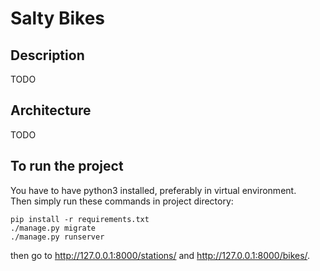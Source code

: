 # Salty Bikes

## Description
TODO

## Architecture

TODO

## To run the project

You have to have python3 installed, preferably in virtual environment.  
Then simply run these commands in project directory:

```
pip install -r requirements.txt
./manage.py migrate
./manage.py runserver
```

then go to http://127.0.0.1:8000/stations/ and http://127.0.0.1:8000/bikes/.
